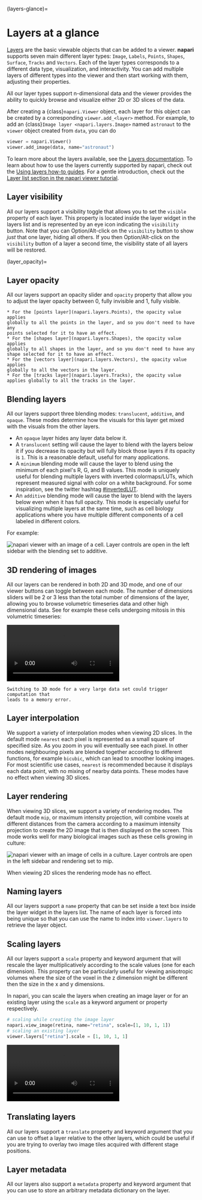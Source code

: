 (layers-glance)=

# Layers at a glance

[Layers](napari.layers) are the basic viewable objects that can be added to a
viewer. **napari** supports seven main different layer types: `Image`, `Labels`,
`Points`, `Shapes`, `Surface`, `Tracks` and `Vectors`. Each of the layer types
corresponds to a different data type, visualization, and interactivity. You can
add multiple layers of different types into the viewer and then start working
with them, adjusting their properties.

All our layer types support n-dimensional data and the viewer provides the
ability to quickly browse and visualize either 2D or 3D slices of the data.

After creating a {class}`napari.Viewer` object, each layer for this object can
be created by a corresponding `viewer.add_<layer>` method. For example, to add
an {class}`Image layer <napari.layers.Image>` named `astronaut` to the `viewer`
object created from `data`, you can do

```python
viewer = napari.Viewer()
viewer.add_image(data, name="astronaut")
```

To learn more about the layers available, see the
[Layers documentation](napari.layers). To learn about how to use the layers currently supported by napari, check out the
[Using layers how-to guides](../../howtos/layers/index). For a gentle
introduction, check out the
[Layer list section in the napari viewer tutorial](layer_list).

## Layer visibility

All our layers support a visibility toggle that allows you to set the `visible`
property of each layer. This property is located inside the layer widget in the
layers list and is represented by an eye icon indicating the `visibility` button.
Note that you can Option/Alt-click on the `visibility` button to show *just* that
one layer, hiding all others. If you then Option/Alt-click on the `visibility`
button of a layer a second time, the visibility state of all layers will be restored.

(layer_opacity)=

## Layer opacity

All our layers support an opacity slider and `opacity` property that allow you
to adjust the layer opacity between 0, fully invisible and 1, fully visible.

```{note}
* For the [points layer](napari.layers.Points), the opacity value applies
globally to all the points in the layer, and so you don't need to have any
points selected for it to have an effect.
* For the [shapes layer](napari.layers.Shapes), the opacity value applies
globally to all shapes in the layer, and so you don't need to have any
shape selected for it to have an effect.
* For the [vectors layer](napari.layers.Vectors), the opacity value applies
globally to all the vectors in the layer.
* For the [tracks layer](napari.layers.Tracks), the opacity value applies globally to all the tracks in the layer.
```

## Blending layers

All our layers support three blending modes: `translucent`, `additive`, and
`opaque`. These modes determine how the visuals for this layer get mixed with
the visuals from the other layers.

- An `opaque` layer hides any layer data below it.
- A `translucent` setting will cause the layer to blend with the layers below
  it if you decrease its opacity but will fully block those layers if its opacity
  is `1`. This is a reasonable default, useful for many applications.
- A `minimum` blending mode will cause the layer to blend using the minimum of each pixel's R, G, and B values. This mode is uniquely useful for
  blending multiple layers with inverted colormaps/LUTs, which represent measured signal with color on a white background. For some inspiration, see the twitter hashtag [#invertedLUT](https://twitter.com/hashtag/invertedLUT).
- An `additive` blending mode will cause the layer to blend with the layers
  below even when it has full opacity. This mode is especially useful for
  visualizing multiple layers at the same time, such as cell biology applications
  where you have multiple different components of a cell labeled in different
  colors.

For example:

![napari viewer with an image of a cell. Layer controls are open in the left sidebar with the blending set to additive.](./images/blending.png)

## 3D rendering of images

All our layers can be rendered in both 2D and 3D mode, and one of our viewer
buttons can toggle between each mode. The number of dimensions sliders will be 2
or 3 less than the total number of dimensions of the layer, allowing you to
browse volumetric timeseries data and other high dimensional data. See for
example these cells undergoing mitosis in this volumetric timeseries:

![napari viewer with an image of a cell undergoing mitosis. The scroll bar below the canvas controls the timeseries, allowing different stages of mitosis to be visible.](./images/mitosis.webm)

```{note}
Switching to 3D mode for a very large data set could trigger computation that
leads to a memory error.
```

## Layer interpolation

We support a variety of interpolation modes when viewing 2D slices. In the
default mode `nearest` each pixel is represented as a small square of specified
size. As you zoom in you will eventually see each pixel. In other modes
neighbouring pixels are blended together according to different functions, for
example `bicubic`, which can lead to smoother looking images. For most
scientific use cases, `nearest` is recommended because it displays each data
point, with no mixing of nearby data points. These modes have no effect when
viewing 3D slices.

## Layer rendering

When viewing 3D slices, we support a variety of rendering modes. The default
mode `mip`, or maximum intensity projection, will combine voxels at different
distances from the camera according to a maximum intensity projection to create
the 2D image that is then displayed on the screen. This mode works well for many
biological images such as these cells growing in culture:

![napari viewer with an image of cells in a culture. Layer controls are open in the left sidebar and rendering set to mip.](./images/rendering.png)

When viewing 2D slices the rendering mode has no effect.

## Naming layers

All our layers support a `name` property that can be set inside a text box
inside the layer widget in the layers list. The name of each layer is forced
into being unique so that you can use the name to index into `viewer.layers` to
retrieve the layer object.

## Scaling layers

All our layers support a `scale` property and keyword argument that will rescale
the layer multiplicatively according to the scale values (one for each
dimension). This property can be particularly useful for viewing anisotropic
volumes where the size of the voxel in the z dimension might be different then
the size in the x and y dimensions.

In napari, you can scale the layers when creating an image layer or for an
existing layer using the `scale` as a keyword argument or property respectively.

```python
# scaling while creating the image layer
napari.view_image(retina, name="retina", scale=[1, 10, 1, 1])
# scaling an existing layer
viewer.layers["retina"].scale = [1, 10, 1, 1]
```

![napari viewer with an image where all layers are scaled equally; when rotated, the image appears flat. By using console below the canvas and applying a scale factor to one of the dimensions, the image's volume becomes apparent.](images/scaling.webm)

## Translating layers

All our layers support a `translate` property and keyword argument that you can
use to offset a layer relative to the other layers, which could be useful if you
are trying to overlay two image tiles acquired with different stage positions.

## Layer metadata

All our layers also support a `metadata` property and keyword argument that you
can use to store an arbitrary metadata dictionary on the layer.
